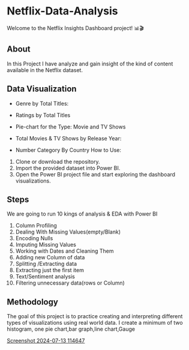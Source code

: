 
# Netflix-Data-Analysis
Welcome to the Netflix Insights Dashboard project! 📊🎬
## About

In this Project I have analyze and gain insight of the kind of content available in the Netflix dataset.


## Data Visualization

- Genre by Total Titles: 

- Ratings by Total Titles

- Pie-chart for the Type: Movie and TV Shows

- Total Movies & TV Shows by Release Year: 
- Number Category By Country
How to Use:

1) Clone or download the repository.
2) Import the provided dataset into Power BI.
3) Open the Power BI project file and start exploring the dashboard visualizations.
## Steps

We are going to run 10 kings of analysis & EDA with Power BI

 1) Column Profiling
 2) Dealing With Missing Values(empty/Blank)
 3) Encoding Nulls
4) Imputing Missing Values
5) Working with Dates and Cleaning Them
 6) Adding new Column of data
 7) Splitting /Extracting data
 8) Extracting just the first item
 9) Text/Sentiment analysis
 10) Filtering unnecessary data(rows or Column)




## Methodology
The goal of this project is to practice creating and interpreting different types of visualizations using real world data. I create a minimum of two histogram, one pie chart,bar graph,line chart,Gauge


[Screenshot 2024-07-13 114647](https://github.com/user-attachments/assets/9043c6f7-0ba9-4219-a743-6f4770697f43)
